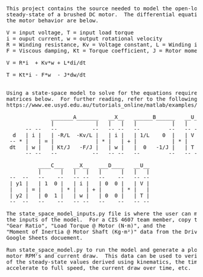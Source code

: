 <pre>
This project contains the source needed to model the open-loop dynamics and
steady-state of a brushed DC motor.  The differential equations governing
the motor behavior are below.

V = input voltage, T = input load torque
i = ouput current, w = output rotational velocity
R = Winding resistance, Kv = Voltage constant, L = Winding inductance
F = Viscous damping, Kt = Torque coefficient, J = Rotor moment-of-inertia

V = R*i  + Kv*w + L*di/dt<br>
T = Kt*i - F*w  - J*dw/dt<br>

Using a state-space model to solve for the equations requires creating the
matrices below.  For further reading, refer to the following link:  
https://www.ee.usyd.edu.au/tutorials_online/matlab/examples/motor/motor.html

              _______A_______   __X__   ______B______   __U__
              |             |   |   |   |           |   |   |
      -- --   --           --   -- --   --         --   -- --
  d   | i |   | -R/L  -Kv/L |   | i |   | 1/L    0  |   | V |
 -- * |   | = |             | * |   | + |           | * |   |
 dt   | w |   | Kt/J   -F/J |   | w |   |  0   -1/J |   | T |
      -- --   --           --   -- --   --         --   -- --

          ____C___   __X__   ___D____   __U__
          |      |   |   |   |      |   |   |
 --  --   --    --   -- --   --    --   -- --
 | y1 |   | 1  0 |   | i |   | 0  0 |   | V |
 |    | = |      | * |   | + |      | * |   |
 | y2 |   | 0  1 |   | w |   | 0  0 |   | T |
 --  --   --    --   -- --   --    --   -- --

The state_space_model_inputs.py file is where the user can make changes to
the inputs of the model.  For a CIS 4607 team member, copy the 
"Gear Ratio", "Load Torque @ Motor (N·m)", and the 
"Moment of Inertia @ Motor Shaft (Kg·m²)" data from the Drivetrain Analysis
Google Sheets docuement.

Run state_space_model.py to run the model and generate a plot of the output
motor RPM's and current draw.  This data can be used to verify the modeling
of the steady-state values derived using kinematics, the time it take to
accelerate to full speed, the current draw over time, etc.
</pre>
